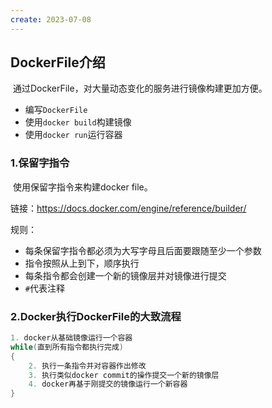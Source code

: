 ```yaml
---
create: 2023-07-08
---
```

## DockerFile介绍

​	通过DockerFile，对大量动态变化的服务进行镜像构建更加方便。

* 编写`DockerFile`
* 使用`docker build`构建镜像
* 使用`docker run`运行容器

### 1.保留字指令

​	使用保留字指令来构建docker file。

链接：https://docs.docker.com/engine/reference/builder/

规则：

* 每条保留字指令都必须为大写字母且后面要跟随至少一个参数
* 指令按照从上到下，顺序执行
* 每条指令都会创建一个新的镜像层并对镜像进行提交
* `#`代表注释

### 2.Docker执行DockerFile的大致流程

```C++
1. docker从基础镜像运行一个容器
while(直到所有指令都执行完成)
{
    2. 执行一条指令并对容器作出修改
	3. 执行类似docker commit的操作提交一个新的镜像层
	4. docker再基于刚提交的镜像运行一个新容器
}
```

